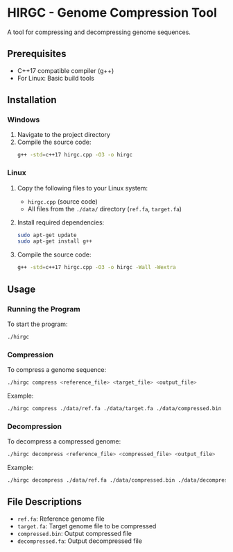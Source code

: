 # HIRGC - Genome Compression Tool

A tool for compressing and decompressing genome sequences.

## Prerequisites

- C++17 compatible compiler (g++)
- For Linux: Basic build tools

## Installation

### Windows

1. Navigate to the project directory
2. Compile the source code:
   ```bash
   g++ -std=c++17 hirgc.cpp -O3 -o hirgc
   ```

### Linux

1. Copy the following files to your Linux system:
   - `hirgc.cpp` (source code)
   - All files from the `./data/` directory (`ref.fa`, `target.fa`)

2. Install required dependencies:
   ```bash
   sudo apt-get update
   sudo apt-get install g++
   ```

3. Compile the source code:
   ```bash
   g++ -std=c++17 hirgc.cpp -O3 -o hirgc -Wall -Wextra
   ```

## Usage

### Running the Program

To start the program:
```bash
./hirgc
```

### Compression

To compress a genome sequence:
```bash
./hirgc compress <reference_file> <target_file> <output_file>
```

Example:
```bash
./hirgc compress ./data/ref.fa ./data/target.fa ./data/compressed.bin
```

### Decompression

To decompress a compressed genome:
```bash
./hirgc decompress <reference_file> <compressed_file> <output_file>
```

Example:
```bash
./hirgc decompress ./data/ref.fa ./data/compressed.bin ./data/decompressed.fa
```

## File Descriptions

- `ref.fa`: Reference genome file
- `target.fa`: Target genome file to be compressed
- `compressed.bin`: Output compressed file
- `decompressed.fa`: Output decompressed file

